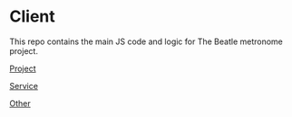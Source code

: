 # Client
This repo contains the main JS code and logic for The Beatle metronome project.

[Project](https://github.com/calvin-cs262-FA23-teamD/Project/tree/main)

[Service](https://github.com/calvin-cs262-FA23-teamD/Service/tree/main)

[Other](https://www.youtube.com/watch?v=mx86-rTclzA)
